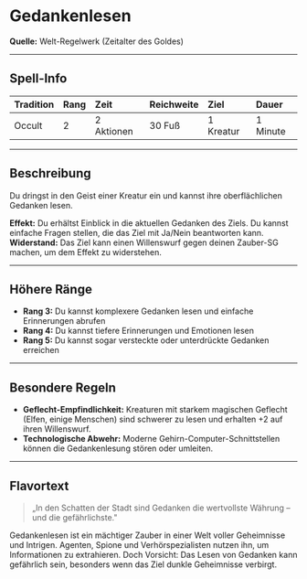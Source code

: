 # **Gedankenlesen**
**Quelle:** Welt-Regelwerk (Zeitalter des Goldes)

---

## **Spell-Info**
| **Tradition** | **Rang** | **Zeit** | **Reichweite** | **Ziel** | **Dauer** |
|:--|:--|:--|:--|:--|:--|
| Occult | 2 | 2 Aktionen | 30 Fuß | 1 Kreatur | 1 Minute |

---

## **Beschreibung**
Du dringst in den Geist einer Kreatur ein und kannst ihre oberflächlichen Gedanken lesen.

**Effekt:** Du erhältst Einblick in die aktuellen Gedanken des Ziels. Du kannst einfache Fragen stellen, die das Ziel mit Ja/Nein beantworten kann.
**Widerstand:** Das Ziel kann einen Willenswurf gegen deinen Zauber-SG machen, um dem Effekt zu widerstehen.

---

## **Höhere Ränge**
- **Rang 3:** Du kannst komplexere Gedanken lesen und einfache Erinnerungen abrufen
- **Rang 4:** Du kannst tiefere Erinnerungen und Emotionen lesen
- **Rang 5:** Du kannst sogar versteckte oder unterdrückte Gedanken erreichen

---

## **Besondere Regeln**
- **Geflecht-Empfindlichkeit:** Kreaturen mit starkem magischen Geflecht (Elfen, einige Menschen) sind schwerer zu lesen und erhalten +2 auf ihren Willenswurf.
- **Technologische Abwehr:** Moderne Gehirn-Computer-Schnittstellen können die Gedankenlesung stören oder umleiten.

---

## **Flavortext**
> „In den Schatten der Stadt sind Gedanken die wertvollste Währung – und die gefährlichste."

Gedankenlesen ist ein mächtiger Zauber in einer Welt voller Geheimnisse und Intrigen. Agenten, Spione und Verhörspezialisten nutzen ihn, um Informationen zu extrahieren. Doch Vorsicht: Das Lesen von Gedanken kann gefährlich sein, besonders wenn das Ziel dunkle Geheimnisse verbirgt.
